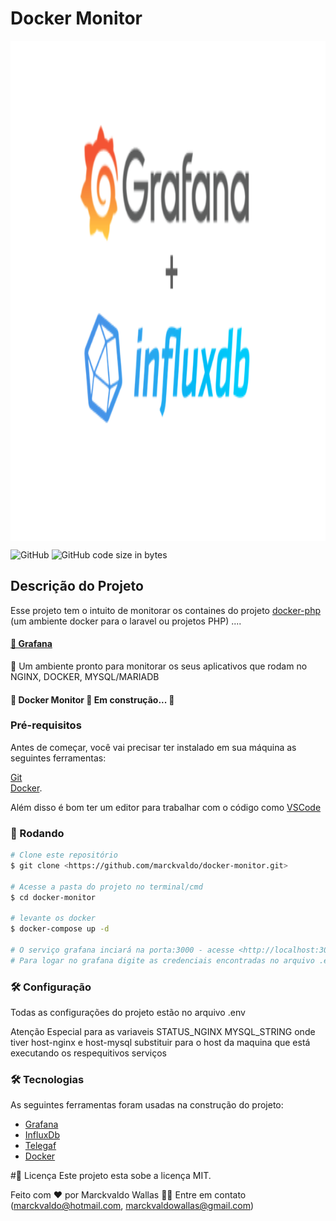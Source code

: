 # Docker Monitor 

<div style="background-color: #f0f0f0; height:20vh; display: flex; flex-direction: row; justify-content: center;">
<img src="https://github.com/marckvaldo/docker-monitor/blob/main/imagens/Grafana.png">
</div>

![GitHub](https://img.shields.io/github/license/marckvaldo/docker-php)
![GitHub code size in bytes](https://img.shields.io/github/languages/code-size/marckvaldo/docker-php)


## Descrição do Projeto
Esse projeto tem o intuito de monitorar os containes do projeto <a href="https://github.com/marckvaldo/docker-php">docker-php</a> (um ambiente docker para o laravel ou projetos PHP) ....

<h4>
    <a href="https://grafana.com/">🔗 Grafana</a>
</h4>
<p>🚀 Um ambiente pronto para monitorar os seus aplicativos que rodam no NGINX, DOCKER, MYSQL/MARIADB</p>


<h4> 
	🚧  Docker Monitor 🚀 Em construção...  🚧
</h4>

### Pré-requisitos

Antes de começar, você vai precisar ter instalado em sua máquina as seguintes ferramentas:

[Git](https://git-scm.com)<br/>
[Docker](https://docs.docker.com/engine/install/). 

Além disso é bom ter um editor para trabalhar com o código como [VSCode](https://code.visualstudio.com/)

### 🎲 Rodando

```bash
# Clone este repositório
$ git clone <https://github.com/marckvaldo/docker-monitor.git>

# Acesse a pasta do projeto no terminal/cmd
$ cd docker-monitor

# levante os docker 
$ docker-compose up -d

# O serviço grafana inciará na porta:3000 - acesse <http://localhost:3000>
# Para logar no grafana digite as credenciais encontradas no arquivo .env nas variaves "GF_SECURITY_ADMIN_USER" e "GF_SECURITY_ADMIN_PASSWORD".
```

### 🛠 Configuração
Todas as configurações do projeto estão no arquivo .env

Atenção Especial para as variaveis 
STATUS_NGINX
MYSQL_STRING 
onde tiver host-nginx e host-mysql substituir para o host da maquina que está executando os respequitivos serviços

### 🛠 Tecnologias

As seguintes ferramentas foram usadas na construção do projeto:

- [Grafana](https://grafana.com/)
- [InfluxDb](https://www.influxdata.com/)
- [Telegaf](https://docs.influxdata.com/telegraf/v1.19/)
- [Docker](https://www.docker.com/)


#📝 Licença
Este projeto esta sobe a licença MIT.

Feito com ❤️ por Marckvaldo Wallas 👋🏽 Entre em contato (marckvaldo@hotmail.com, marckvaldowallas@gmail.com)
